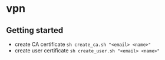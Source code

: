 # vpn

## Getting started

* create CA certificate `sh create_ca.sh "<email> <name>"`
* create user certificate `sh create_user.sh "<email> <name>"`
